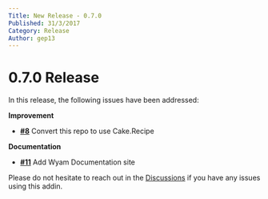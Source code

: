 ```yaml
---
Title: New Release - 0.7.0
Published: 31/3/2017
Category: Release
Author: gep13
---
```


# 0.7.0 Release

In this release, the following issues have been addressed:

__Improvement__

- [__#8__](https://github.com/cake-contrib/Cake.Gulp/issues/8) Convert this repo to use Cake.Recipe

__Documentation__

- [__#11__](https://github.com/cake-contrib/Cake.Gulp/issues/11) Add Wyam Documentation site

Please do not hesitate to reach out in the [Discussions](https://github.com/cake-build/cake/discussions) if you have any issues using this addin.
